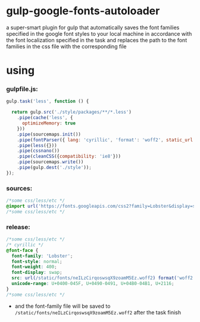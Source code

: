 # gulp-google-fonts-autoloader

a super-smart plugin for gulp that automatically saves the font families specified in the google font styles to your local machine in accordance with the font localization 
specified in the task and replaces the path to the font families in the css file with the corresponding file

# using

### gulpfile.js:

```js
gulp.task('less', function () {  

  return gulp.src('./style/packages/**/*.less')
    .pipe(cache('less', {
      optimizeMemory: true
    }))
    .pipe(sourcemaps.init())
    .pipe(fontParser({ lang: 'cyrillic', 'format': 'woff2', static_url: '/static/'}))    
    .pipe(less({}))        
    .pipe(cssnano())
    .pipe(cleanCSS({compatibility: 'ie8'}))
    .pipe(sourcemaps.write())
    .pipe(gulp.dest('./style'));
});
```

### sources: 

```css
/*some css/less/etc */
@import url('https://fonts.googleapis.com/css2?family=Lobster&display=swap');
/*some css/less/etc */
```

### release:

```css
/*some css/less/etc */
/* cyrillic */
@font-face {
  font-family: 'Lobster';
  font-style: normal;
  font-weight: 400;
  font-display: swap;
  src: url(/static/fonts/neILzCirqoswsqX9zoamM5Ez.woff2) format('woff2');
  unicode-range: U+0400-045F, U+0490-0491, U+04B0-04B1, U+2116;
}
/*some css/less/etc */
```

- and the font-family file will be saved to `/static/fonts/neILzCirqoswsqX9zoamM5Ez.woff2` after the task finish




